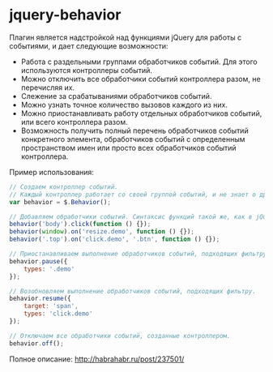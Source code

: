 jquery-behavior
===============
Плагин является надстройкой над функциями jQuery для работы с событиями, и дает следующие возможности:

* Работа с раздельными группами обработчиков событий. Для этого используются контроллеры событий.
* Можно отключить все обработчики событий контроллера разом, не перечисляя их.
* Слежение за срабатываниями обработчиков событий.
* Можно узнать точное количество вызовов каждого из них.
* Можно приостанавливать работу отдельных обработчиков событий, или всего контроллера разом.
* Возможность получить полный перечень обработчиков событий конкретного элемента, обработчиков событий с определенным пространством имен или просто всех обработчиков событий контроллера.


Пример использования:

```javascript
// Создаем контроллер событий.
// Каждый контроллер работает со своей группой событий, и не знает о других контроллерах.
var behavior = $.Behavior();

// Добавляем обработчики событий. Синтаксис функций такой же, как в jQuery.
behavior('body').click(function () {});
behavior(window).on('resize.demo', function () {});
behavior('.top').on('click.demo', '.btn', function () {});

// Приостанавливаем выполнение обработчиков событий, подходящих фильтру.
behavior.pause({
    types: '.demo'
});

// Возобновляем выполнение обработчиков событий, подходящих фильтру.
behavior.resume({
    target: 'span',
    types: 'click.demo'
});

// Отключаем все обработчики событий, созданные контроллером.
behavior.off();
```

Полное описание: http://habrahabr.ru/post/237501/
